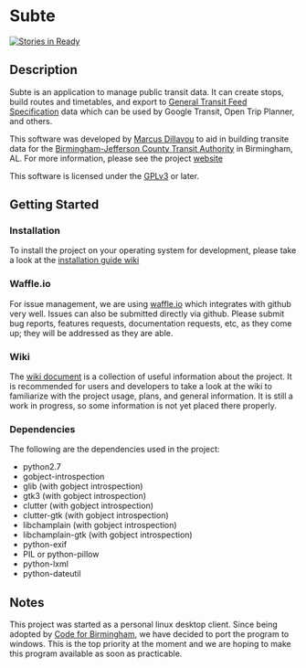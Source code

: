 # Subte

[![Stories in Ready](https://badge.waffle.io/CodeforBirmingham/subte.png?label=ready&title=Ready)](https://waffle.io/CodeforBirmingham/subte)

## Description 

Subte is an application to manage public transit data. It can create stops, build routes and timetables, and export to [General Transit Feed Specification](https://developers.google.com/transit/gtfs/reference) data which can be used by Google Transit, Open Trip Planner, and others.

This software was developed by [Marcus Dillavou](http://line72.net) to aid in building transite data for the [Birmingham-Jefferson County Transit Authority](http://www.bjcta.org) in Birmingham, AL. For more information, please see the project [website](http://line72.net/index.php/software/subte/)

This software is licensed under the [GPLv3](http://www.gnu.org/licenses/agpl-3.0.html) or later.

## Getting Started

### Installation

To install the project on your operating system for development, please take a look at the [installation guide wiki](https://github.com/CodeforBirmingham/subte/wiki/Installation-Guide)

### Waffle.io

For issue management, we are using [waffle.io](https://waffle.io/CodeforBirmingham/subte) which integrates with github very well. Issues can also be submitted directly via github. Please submit bug reports, features requests, documentation requests, etc, as they come up; they will be addressed as they are able.

### Wiki

The [wiki document](https://github.com/CodeforBirmingham/subte/wiki) is a collection of useful information about the project. It is recommended for users and developers to take a look at the wiki to familiarize with the project usage, plans, and general information. It is still a work in progress, so some information is not yet placed there properly.

### Dependencies

The following are the dependencies used in the project:

* python2.7
* gobject-introspection
* glib (with gobject introspection)
* gtk3 (with gobject introspection)
* clutter (with gobject introspection)
* clutter-gtk (with gobject introspection)
* libchamplain (with gobject introspection)
* libchamplain-gtk (with gobject introspection)
* python-exif
* PIL or python-pillow
* python-lxml
* python-dateutil

## Notes

This project was started as a personal linux desktop client. Since being adopted by [Code for Birmingham](http://www.codeforbirmingham.org/), we have decided to port the program to windows. This is the top priority at the moment and we are hoping to make this program available as soon as practicable.

